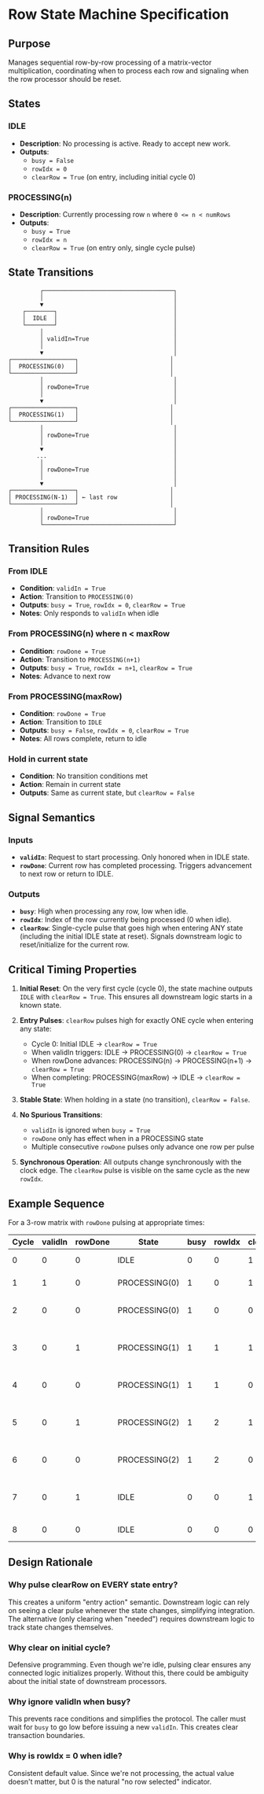 # Row State Machine Specification

## Purpose
Manages sequential row-by-row processing of a matrix-vector multiplication, coordinating when to process each row and signaling when the row processor should be reset.

## States

### IDLE
- **Description**: No processing is active. Ready to accept new work.
- **Outputs**: 
  - `busy = False`
  - `rowIdx = 0`
  - `clearRow = True` (on entry, including initial cycle 0)

### PROCESSING(n)
- **Description**: Currently processing row `n` where `0 <= n < numRows`
- **Outputs**:
  - `busy = True`
  - `rowIdx = n`
  - `clearRow = True` (on entry only, single cycle pulse)

## State Transitions

```
         ┌─────────────────────────────────────┐
         │                                     │
         ▼                                     │
    ┌────────┐                                 │
    │  IDLE  │                                 │
    └────────┘                                 │
         │                                     │
         │ validIn=True                        │
         │                                     │
         ▼                                     │
┌──────────────────┐                          │
│  PROCESSING(0)   │                          │
└──────────────────┘                          │
         │                                     │
         │ rowDone=True                        │
         │                                     │
         ▼                                     │
┌──────────────────┐                          │
│  PROCESSING(1)   │                          │
└──────────────────┘                          │
         │                                     │
         │ rowDone=True                        │
         │                                     │
         ▼                                     │
        ...                                    │
         │                                     │
         │ rowDone=True                        │
         │                                     │
         ▼                                     │
┌──────────────────┐                          │
│ PROCESSING(N-1)  │ ← last row               │
└──────────────────┘                          │
         │                                     │
         │ rowDone=True                        │
         └─────────────────────────────────────┘
```

## Transition Rules

### From IDLE
- **Condition**: `validIn = True`
- **Action**: Transition to `PROCESSING(0)`
- **Outputs**: `busy = True`, `rowIdx = 0`, `clearRow = True`
- **Notes**: Only responds to `validIn` when idle

### From PROCESSING(n) where n < maxRow
- **Condition**: `rowDone = True`
- **Action**: Transition to `PROCESSING(n+1)`
- **Outputs**: `busy = True`, `rowIdx = n+1`, `clearRow = True`
- **Notes**: Advance to next row

### From PROCESSING(maxRow)
- **Condition**: `rowDone = True`
- **Action**: Transition to `IDLE`
- **Outputs**: `busy = False`, `rowIdx = 0`, `clearRow = True`
- **Notes**: All rows complete, return to idle

### Hold in current state
- **Condition**: No transition conditions met
- **Action**: Remain in current state
- **Outputs**: Same as current state, but `clearRow = False`

## Signal Semantics

### Inputs
- **`validIn`**: Request to start processing. Only honored when in IDLE state.
- **`rowDone`**: Current row has completed processing. Triggers advancement to next row or return to IDLE.

### Outputs
- **`busy`**: High when processing any row, low when idle.
- **`rowIdx`**: Index of the row currently being processed (0 when idle).
- **`clearRow`**: Single-cycle pulse that goes high when entering ANY state (including the initial IDLE state at reset). Signals downstream logic to reset/initialize for the current row.

## Critical Timing Properties

1. **Initial Reset**: On the very first cycle (cycle 0), the state machine outputs `IDLE` with `clearRow = True`. This ensures all downstream logic starts in a known state.

2. **Entry Pulses**: `clearRow` pulses high for exactly ONE cycle when entering any state:
   - Cycle 0: Initial IDLE → `clearRow = True`
   - When validIn triggers: IDLE → PROCESSING(0) → `clearRow = True`
   - When rowDone advances: PROCESSING(n) → PROCESSING(n+1) → `clearRow = True`
   - When completing: PROCESSING(maxRow) → IDLE → `clearRow = True`

3. **Stable State**: When holding in a state (no transition), `clearRow = False`.

4. **No Spurious Transitions**: 
   - `validIn` is ignored when `busy = True`
   - `rowDone` only has effect when in a PROCESSING state
   - Multiple consecutive `rowDone` pulses only advance one row per pulse

5. **Synchronous Operation**: All outputs change synchronously with the clock edge. The `clearRow` pulse is visible on the same cycle as the new `rowIdx`.

## Example Sequence

For a 3-row matrix with `rowDone` pulsing at appropriate times:

| Cycle | validIn | rowDone | State          | busy | rowIdx | clearRow | Notes |
|-------|---------|---------|----------------|------|--------|----------|-------|
| 0     | 0       | 0       | IDLE           | 0    | 0      | 1        | Initial reset |
| 1     | 1       | 0       | PROCESSING(0)  | 1    | 0      | 1        | Start row 0 |
| 2     | 0       | 0       | PROCESSING(0)  | 1    | 0      | 0        | Working on row 0 |
| 3     | 0       | 1       | PROCESSING(1)  | 1    | 1      | 1        | Row 0 done, start row 1 |
| 4     | 0       | 0       | PROCESSING(1)  | 1    | 1      | 0        | Working on row 1 |
| 5     | 0       | 1       | PROCESSING(2)  | 1    | 2      | 1        | Row 1 done, start row 2 |
| 6     | 0       | 0       | PROCESSING(2)  | 1    | 2      | 0        | Working on row 2 |
| 7     | 0       | 1       | IDLE           | 0    | 0      | 1        | Row 2 done, return to idle |
| 8     | 0       | 0       | IDLE           | 0    | 0      | 0        | Stable idle |

## Design Rationale

### Why pulse clearRow on EVERY state entry?
This creates a uniform "entry action" semantic. Downstream logic can rely on seeing a clear pulse whenever the state changes, simplifying integration. The alternative (only clearing when "needed") requires downstream logic to track state changes themselves.

### Why clear on initial cycle?
Defensive programming. Even though we're idle, pulsing clear ensures any connected logic initializes properly. Without this, there could be ambiguity about the initial state of downstream processors.

### Why ignore validIn when busy?
This prevents race conditions and simplifies the protocol. The caller must wait for `busy` to go low before issuing a new `validIn`. This creates clear transaction boundaries.

### Why is rowIdx = 0 when idle?
Consistent default value. Since we're not processing, the actual value doesn't matter, but 0 is the natural "no row selected" indicator.
